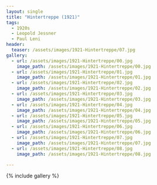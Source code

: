 ```yaml
---
layout: single
title: "Hintertreppe (1921)"
tags:
  - 1920s 
  - Leopold Jessner
  - Paul Leni
header:
  teaser: /assets/images/1921-Hintertreppe/07.jpg
gallery:
  - url: /assets/images/1921-Hintertreppe/00.jpg
    image_path: /assets/images/1921-Hintertreppe/00.jpg  
  - url: /assets/images/1921-Hintertreppe/01.jpg
    image_path: /assets/images/1921-Hintertreppe/01.jpg
  - url: /assets/images/1921-Hintertreppe/02.jpg
    image_path: /assets/images/1921-Hintertreppe/02.jpg
  - url: /assets/images/1921-Hintertreppe/03.jpg
    image_path: /assets/images/1921-Hintertreppe/03.jpg
  - url: /assets/images/1921-Hintertreppe/04.jpg
    image_path: /assets/images/1921-Hintertreppe/04.jpg
  - url: /assets/images/1921-Hintertreppe/05.jpg
    image_path: /assets/images/1921-Hintertreppe/05.jpg
  - url: /assets/images/1921-Hintertreppe/06.jpg
    image_path: /assets/images/1921-Hintertreppe/06.jpg
  - url: /assets/images/1921-Hintertreppe/07.jpg
    image_path: /assets/images/1921-Hintertreppe/07.jpg
  - url: /assets/images/1921-Hintertreppe/08.jpg
    image_path: /assets/images/1921-Hintertreppe/08.jpg

---
```

{% include gallery %}
